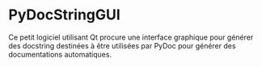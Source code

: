 # PyDocStringGUI

Ce petit logiciel utilisant Qt procure une interface graphique
pour générer des docstring destinées à être utilisées par PyDoc
pour générer des documentations automatiques.
